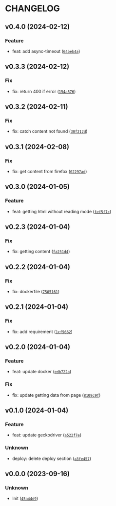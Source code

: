 # CHANGELOG



## v0.4.0 (2024-02-12)

### Feature

* feat: add async-timeout ([`64beb4a`](https://github.com/xAlexo/FirefoxReaderWebService/commit/64beb4ad33f58de8f1210af34659a2d0b8620f75))


## v0.3.3 (2024-02-12)

### Fix

* fix: return 400 if error ([`154a576`](https://github.com/xAlexo/FirefoxReaderWebService/commit/154a576e420aef90743723b9ab8bf2ca6f2273ab))


## v0.3.2 (2024-02-11)

### Fix

* fix: catch content not found ([`38f212d`](https://github.com/xAlexo/FirefoxReaderWebService/commit/38f212d7ecb2a552e0f88e021918528dd0c9a6f1))


## v0.3.1 (2024-02-08)

### Fix

* fix: get content from firefox ([`02297ad`](https://github.com/xAlexo/FirefoxReaderWebService/commit/02297ad2bcdfff1802cdd89b99a32a8fa454de5a))


## v0.3.0 (2024-01-05)

### Feature

* feat: getting html without reading mode ([`fef5f7c`](https://github.com/xAlexo/FirefoxReaderWebService/commit/fef5f7c6c149643e9bad8d403d7cb588498f5157))


## v0.2.3 (2024-01-04)

### Fix

* fix: getting content ([`fa251d4`](https://github.com/xAlexo/FirefoxReaderWebService/commit/fa251d4f407ea2e493c9888b4b30341f756c35ef))


## v0.2.2 (2024-01-04)

### Fix

* fix: dockerfile ([`7505161`](https://github.com/xAlexo/FirefoxReaderWebService/commit/75051613f36bd2ec2458d0dd28e98c20a583378d))


## v0.2.1 (2024-01-04)

### Fix

* fix: add requirement ([`1cf5662`](https://github.com/xAlexo/FirefoxReaderWebService/commit/1cf5662981e914a7278b94a30e62a23e94b66f02))


## v0.2.0 (2024-01-04)

### Feature

* feat: update docker ([`edb722a`](https://github.com/xAlexo/FirefoxReaderWebService/commit/edb722ab800b7da564702c65ca88c22466d07c61))

### Fix

* fix: update getting data from page ([`8109c9f`](https://github.com/xAlexo/FirefoxReaderWebService/commit/8109c9f373b4608d6f4569951a80409c93fa04f6))


## v0.1.0 (2024-01-04)

### Feature

* feat: update geckodriver ([`a522f7e`](https://github.com/xAlexo/FirefoxReaderWebService/commit/a522f7e84b9eb94d1bd6ddfee52984db3b3bcf9e))

### Unknown

* deploy: delete deploy section ([`a3fe457`](https://github.com/xAlexo/FirefoxReaderWebService/commit/a3fe45757527efb108678174b5fa85190487b68e))


## v0.0.0 (2023-09-16)

### Unknown

* Init ([`45a44d9`](https://github.com/xAlexo/FirefoxReaderWebService/commit/45a44d93f5e8056ad3c6cb20552181b9154cc48e))
